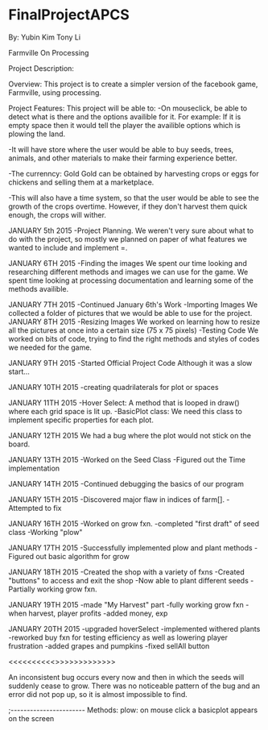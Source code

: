 FinalProjectAPCS
================
By: 
Yubin Kim 
Tony Li

Farmville On Processing

Project Description: 

Overview:
This project is to create a simpler version of the facebook game, Farmville, using processing. 

Project Features: 
This project will be able to: 
-On mouseclick, be able to detect what is there and the options availible for it. 
For example: If it is empty space then it would tell the player the availible options which is plowing the land. 

-It will have store where the user would be able to buy seeds, trees, animals, and other materials to make their farming experience better.

-The currenncy: Gold
Gold can be obtained by harvesting crops or eggs for chickens and selling them at a marketplace.

-This will also have a time system, so that the user would be able to see the growth of the crops overtime. However, if they don't harvest them quick enough, the crops will wither. 

JANUARY 5th 2015
-Project Planning.
We weren't very sure about what to do with the project, so mostly we planned on paper of what features we wanted to include and implement =. 

JANUARY 6TH 2015
-Finding the images
We spent our time looking and researching different methods and images we can use for the game. We spent time looking at processing documentation and learning some of the methods availible. 

JANUARY 7TH 2015
-Continued January 6th's Work
-Importing Images
We collected a folder of pictures that we would be able to use for the project. 
JANUARY 8TH 2015
-Resizing Images
We worked on learning how to resize all the pictures at once into a certain size (75 x 75 pixels)
-Testing Code
We worked on bits of code, trying to find the right methods and styles of codes we needed for the game.

JANUARY 9TH 2015
-Started Official Project Code
Although it was a slow start...

JANUARY 10TH 2015
-creating quadrilaterals for plot or spaces

JANUARY 11TH 2015
-Hover Select: A method that is looped in draw() where each grid space is lit up. 
-BasicPlot class: We need this class to implement specific properties for each plot.

JANUARY 12TH 2015
We had a bug where the plot would not stick on the board. 

JANUARY 13TH 2015
-Worked on the Seed Class
-Figured out the Time implementation

JANUARY 14TH 2015
-Continued debugging the basics of our program 

JANUARY 15TH 2015
-Discovered major flaw in indices of farm[]. 
-Attempted to fix

JANUARY 16TH 2015
-Worked on grow fxn.
-completed "first draft" of seed class
-Working "plow"

JANUARY 17TH 2015
-Successfully implemented plow and plant methods
-Figured out basic algorithm for grow

JANUARY 18TH 2015
-Created the shop with a variety of fxns
-Created "buttons" to access and exit the shop
-Now able to plant different seeds
-Partially working grow fxn.

JANUARY 19TH 2015
-made "My Harvest" part
-fully working grow fxn
-when harvest, player profits
-added money, exp

JANUARY 20TH 2015
-upgraded hoverSelect
-implemented withered plants
-reworked buy fxn for testing efficiency as well as lowering player frustration
-added grapes and pumpkins
-fixed sellAll button

<<<<<<<<<<<IMPORTANT NOTE>>>>>>>>>>>>>>

An inconsistent bug occurs every now and then in which the seeds will suddenly
cease to grow. There was no noticeable pattern of the bug and an error did not
pop up, so it is almost impossible to find.


;-----------------------
Methods:
plow: on mouse click a basicplot appears on the screen

